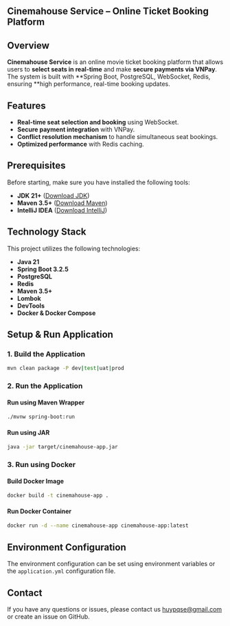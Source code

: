 ## Cinemahouse Service – Online Ticket Booking Platform  

## Overview  
**Cinemahouse Service** is an online movie ticket booking platform that allows users to **select seats in real-time** and make **secure payments via VNPay**. The system is built with **Spring Boot, PostgreSQL, WebSocket, Redis,  ensuring **high performance, real-time booking updates.  

## Features  
- **Real-time seat selection and booking** using WebSocket.  
- **Secure payment integration** with VNPay.  
- **Conflict resolution mechanism** to handle simultaneous seat bookings.  
- **Optimized performance** with Redis caching.  

## Prerequisites
Before starting, make sure you have installed the following tools:
- **JDK 21+** ([Download JDK](https://adoptopenjdk.net/))
- **Maven 3.5+** ([Download Maven](https://maven.apache.org/download.cgi))
- **IntelliJ IDEA** ([Download IntelliJ](https://www.jetbrains.com/idea/))

## Technology Stack
This project utilizes the following technologies:
- **Java 21**
- **Spring Boot 3.2.5**
- **PostgreSQL**
- **Redis**
- **Maven 3.5+**
- **Lombok**
- **DevTools**
- **Docker & Docker Compose**

## Setup & Run Application

### 1. Build the Application
```sh
mvn clean package -P dev|test|uat|prod
```

### 2. Run the Application
#### Run using Maven Wrapper
```sh
./mvnw spring-boot:run
```
#### Run using JAR
```sh
java -jar target/cinemahouse-app.jar
```

### 3. Run using Docker
#### Build Docker Image
```sh
docker build -t cinemahouse-app .
```
#### Run Docker Container
```sh
docker run -d --name cinemahouse-app cinemahouse-app:latest
```

## Environment Configuration
The environment configuration can be set using environment variables or the `application.yml` configuration file.

## Contact
If you have any questions or issues, please contact us huypqse@gmail.com or create an issue on GitHub.

